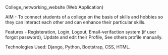 College_networking_website (Web Application)

AIM - To connect students of a college on the basis of skills and hobbies so they can interact each other and can enhance their 
      particular skills.
      
Features - Registeration, Login, Logout, Email-verifaction system (if user forgot password), Update and edit their Profile, 
           See others profile manually.

Technologies Used: 
Django, Python, Bootstrap, CSS, HTML.
